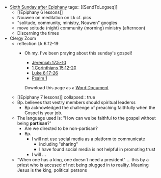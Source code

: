 - [Sixth Sunday after Epiphany](https://www.lectionarypage.net/YearC_RCL/Epiphany/CEpi6_RCL.html)
  tags:: [[SendToLogseq]]
	- [[Epiphany 6 lessons]]
	- Nouwen on meditation on Lk cf. pics
	- "solitude, community, ministry, Nouwen" googles
	- move soitude (night) community (morning) ministry (afternoon)
	- Discerning the times
- Clergy Zoom
	- reflection Lk 6:12-19
		- Oh my. I've been praying about this sunday's gospel!
		  
		  * [Jeremiah 17:5-10](https://www.lectionarypage.net/YearC_RCL/Epiphany/CEpi6_RCL.html#ot1)
		  * [1 Corinthians 15:12-20](https://www.lectionarypage.net/YearC_RCL/Epiphany/CEpi6_RCL.html#nt1)
		  * [Luke 6:17-26](https://www.lectionarypage.net/YearC_RCL/Epiphany/CEpi6_RCL.html#gsp1)
		  * [Psalm 1](https://www.lectionarypage.net/YearC_RCL/Epiphany/CEpi6_RCL.html#ps1)
		  
		  Download this page as a [Word Document](https://www.lectionarypage.net/YearC_RCL/Epiphany/CEpi6_RCL.docx)
	- [[Epiphany 7 lessons]]
	  collapsed:: true
	- Bp. believes that vestry members should spiritual leaderss
		- Bp acknowledged the challenge of preaching faithfully when the Gospel is your job.
	- The language used is: "How can we be faithful to the gospel without being **partisan**?"
		- Are we directed to be non-partisan?
		- Bp.
			- I will not use social media as a platform to communicate
				- including "sharing"
				- I have found social media is not helpful in promoting trust
			- I will ...
	- "When one has a king, one doesn't need a president" ... this by a priest who is accused of not being plugged in to reality. Meaning Jesus is the king, political persons